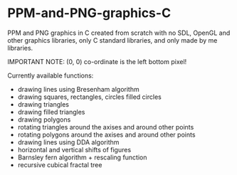 # PPM-and-PNG-graphics-C
PPM and PNG graphics in C created from scratch with no SDL, OpenGL and other graphics libraries, only C standard libraries, and only made by me libraries. 

IMPORTANT NOTE: (0, 0) co-ordinate is the left bottom pixel!

Currently available functions:
* drawing lines using Bresenham algorithm
* drawing squares, rectangles, circles filled circles
* drawing triangles
* drawing filled triangles
* drawing polygons
* rotating triangles around the axises and around other points
* rotating polygons around the axises and around other points
* drawing lines using DDA algorithm
* horizontal and vertical shifts of figures
* Barnsley fern algorithm + rescaling function
* recursive cubical fractal tree
